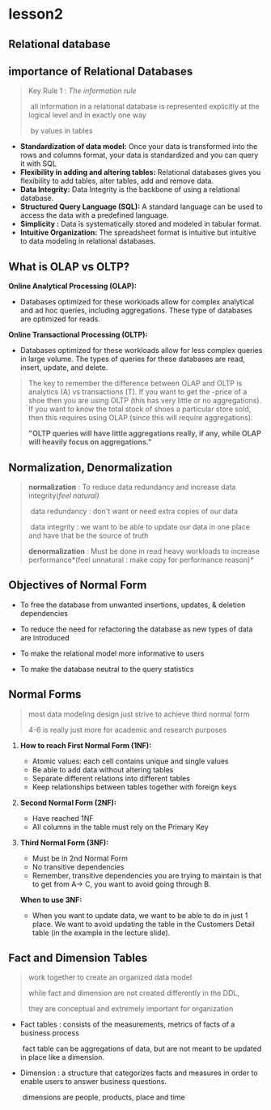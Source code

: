 # lesson2

## Relational database 



## importance of Relational Databases

> Key Rule 1 : *The information rule*
>
> ​	all information in a relational database is represented explicitly at the logical level and in exactly one way 
>
> ​	by values in tables

- **Standardization of data model:** Once your data is transformed into the rows and columns format, your data is standardized and you can query it with SQL
- **Flexibility in adding and altering tables:** Relational databases gives you flexibility to add tables, alter tables, add and remove data.
- **Data Integrity:** Data Integrity is the backbone of using a relational database.
- **Structured Query Language (SQL):** A standard language can be used to access the data with a predefined language.
- **Simplicity :** Data is systematically stored and modeled in tabular format.
- **Intuitive Organization:** The spreadsheet format is intuitive but intuitive to data modeling in relational databases.





## What is OLAP vs OLTP?

**Online Analytical Processing (OLAP):**

- Databases optimized for these workloads allow for complex analytical and ad hoc queries, including aggregations. These type of databases are optimized for reads.

**Online Transactional Processing (OLTP):**

- Databases optimized for these workloads allow for less complex queries in large volume. The types of queries for these databases are read, insert, update, and delete.

> The key to remember the difference between OLAP and OLTP is analytics (A) vs transactions (T). If you want to get the -price of a shoe then you are using OLTP (this has very little or no aggregations). If you want to know the total stock of shoes a particular store sold, then this requires using OLAP (since this will require aggregations).
>
> **"OLTP queries will have little aggregations really, if any, while OLAP will heavily focus on aggregations."**



## Normalization, Denormalization

> **normalization**  : To reduce data redundancy and increase data integrity(*feel natural)*
>
> ​	data redundancy : don't want or need extra copies of our data
>
> ​	data integrity : we want to be able to update our data in one place and have that be the source of truth
>
> **denormalization** : Must be done in read heavy workloads to increase performance*(feel unnatural : make copy  for performance reason)* 





## Objectives of Normal Form

- To free the database from unwanted insertions, updates, & deletion dependencies

- To reduce the need for refactoring the database as new types of data are introduced

- To make the relational model more informative to users

- To make the database neutral to the query statistics



## Normal Forms

> most data modeling design just strive to achieve third normal form
>
> 4-6 is really just more for academic and research purposes

1. **How to reach First Normal Form (1NF):**

   - Atomic values: each cell contains unique and single values
   - Be able to add data without altering tables
   - Separate different relations into different tables
   - Keep relationships between tables together with foreign keys

2. **Second Normal Form (2NF):**

   - Have reached 1NF
   - All columns in the table must rely on the Primary Key

3. **Third Normal Form (3NF):**

   - Must be in 2nd Normal Form
   - No transitive dependencies
   - Remember, transitive dependencies you are trying to maintain is that to get from A-> C, you want to avoid going through B.

   **When to use 3NF:**

   - When you want to update data, we want to be able to do in just 1 place. We want to avoid updating the table in the Customers Detail table (in the example in the lecture slide).



## Fact and Dimension Tables

> work together to create an organized data model
>
> while fact and dimension are not created differently in the DDL, 
>
> they are conceptual and extremely important for organization

- Fact tables : consists of the measurements, metrics of facts of a business process

  ​						fact table can be aggregations of data,  but are not meant to be updated in place like a dimension.

- Dimension : a structure that categorizes facts and measures in order to enable users to answer business questions.

  ​					dimensions are people, products, place and time